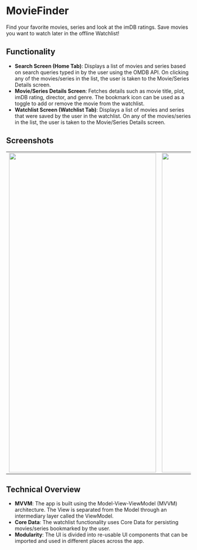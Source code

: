 # MovieFinder
Find your favorite movies, series and look at the imDB ratings. Save movies you want to watch later in the offline Watchlist!

## Functionality
- **Search Screen (Home Tab)**: Displays a list of movies and series based on search queries typed in by the user using the OMDB API. On clicking any of the movies/series in the list, the user is taken to the Movie/Series Details screen.
- **Movie/Series Details Screen**: Fetches details such as movie title, plot, imDB rating, director, and genre. The bookmark icon can be used as a toggle to add or remove the movie from the watchlist.
- **Watchlist Screen (Watchlist Tab)**: Displays a list of movies and series that were saved by the user in the watchlist. On any of the movies/series in the list, the user is taken to the Movie/Series Details screen.

## Screenshots

<table>
<tr>
<td>
<img width="401" height="870" src="https://github.com/user-attachments/assets/c087fca2-c6c4-4826-a1c7-6bdb93245579"></img>
</td>
<td>
<img width="401" height="870" src="https://github.com/user-attachments/assets/fe6085bc-38d6-4718-b690-cd68eb7ead1d"></img>
</td>
</tr>
</table>

## Technical Overview
- **MVVM**: The app is built using the Model-View-ViewModel (MVVM) architecture. The View is separated from the Model through an intermediary layer called the ViewModel.
- **Core Data**: The watchlist functionality uses Core Data for persisting movies/series bookmarked by the user.
- **Modularity**: The UI is divided into re-usable UI components that can be imported and used in different places across the app.
